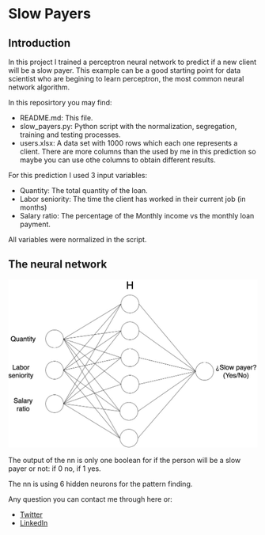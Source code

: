 # Slow Payers

## Introduction
In this project I trained a perceptron neural network to predict if a new client will be a slow payer. This example can be a good starting point for data scientist who are begining to learn perceptron, the most common neural network algorithm.

In this reposirtory you may find:

* README.md: This file.
* slow_payers.py: Python script with the normalization, segregation, training and testing processes.
* users.xlsx: A data set with 1000 rows which each one represents a client. There are more columns than the used by me in this prediction so maybe you can use othe columns to obtain different results.

For this prediction I used 3 input variables:
* Quantity: The total quantity of the loan.
* Labor seniority: The time the client has worked in their current job (in months)
* Salary ratio: The percentage of the Monthly income vs the monthly loan payment.

All variables were normalized in the script.

## The neural network

![Perceptron neural network](/images/Neural_network.jpeg)

The output of the nn is only one boolean for if the person will be a slow payer or not: if 0 no, if 1 yes.

The nn is using 6 hidden neurons for the pattern finding.

Any question you can contact me through here or:
* [Twitter](https://twitter.com/elviajeligero)
* [LinkedIn](https://www.linkedin.com/in/miguel-solis-52381a24/)
